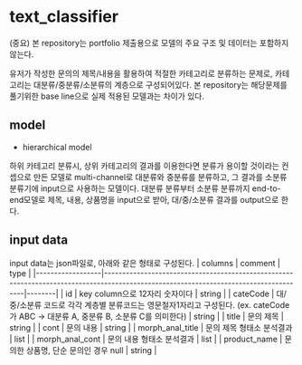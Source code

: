 # text_classifier
(중요) 본 repository는 portfolio 제출용으로 모델의 주요 구조 및 데이터는 포함하지 않는다.

유저가 작성한 문의의 제목/내용을 활용하여 적절한 카테고리로 분류하는 문제로, 카테고리는 대분류/중분류/소분류의 계층으로 구성되어있다. 본 repository는 해당문제를 풀기위한 base line으로 실제 적용된 모델과는 차이가 있다. 

## model
* hierarchical model

하위 카테고리 분류시, 상위 카테고리의 결과를 이용한다면 분류가 용이할 것이라는 컨셉으로 만든 모델로 multi-channel로 대분류와 중분류를 분류하고, 그 결과를 소분류 분류기에 input으로 사용하는 모델이다. 대분류 분류부터 소분류 분류까지 end-to-end모델로 제목, 내용, 상품명을 input으로 받아, 대/중/소분류 결과를 output으로 한다.

## input data 
input data는 json파일로, 아래와 같은 형태로 구성된다.
| columns          | comment                                                                                                                              | type   |
|------------------|--------------------------------------------------------------------------------------------------------------------------------------|--------|
| id               | key column으로 12자리 숫자이다                                                                                                       | string |
| cateCode         | 대/중/소분류 코드로 각각 계층별 분류코드는 영문철자1자리고 구성된다. (ex. cateCode가 ABC -> 대분류 A, 중분류 B, 소분류 C를 의미한다) | string |
| title            | 문의 제목                                                                                                                            | string |
| cont             | 문의 내용                                                                                                                            | string |
| morph_anal_title | 문의 제목 형태소 분석결과                                                                                                            | list   |
| morph_anal_cont  | 문의 내용 형태소 분석결과                                                                                                            | list   |
| product_name     | 문의한 상품명, 단순 문의인 경우 null                                                                                                 | string |
